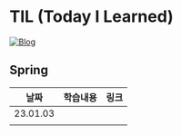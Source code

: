 # TIL (Today I Learned)
[![Blog](https://img.shields.io/badge/Blog-velog.io/@jay39-blue.svg)](https://velog.io/@jay39)

## Spring
|날짜|학습내용|링크|
| ------ | ------ | ------ |
| 23.01.03 |  | |
| | | | 
